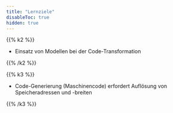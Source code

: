 ```yaml
---
title: "Lernziele"
disableToc: true
hidden: true
---
```


{{% k2 %}}
-   Einsatz von Modellen bei der Code-Transformation

{{% /k2 %}}

{{% k3 %}}

* Code-Generierung (Maschinencode) erfordert Auflösung von Speicheradressen und -breiten

{{% /k3 %}}
